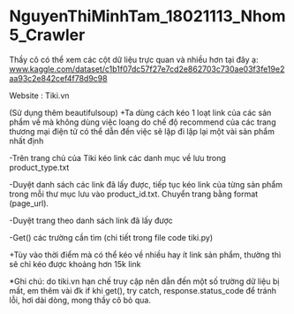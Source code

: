 # NguyenThiMinhTam_18021113_Nhom5_Crawler
Thầy cô có thể xem các cột dữ liệu trực quan và nhiều hơn tại đây ạ:
www.kaggle.com/dataset/c1b1f07dc57f27e7cd2e862703c730ae03f3fe19e2aa93c2e842cef4f78d9c98

Website : Tiki.vn

(Sử dụng thêm beautifulsoup)
+Ta dùng cách kéo 1 loạt link của các sản phẩm về mà không dùng việc loang do chế độ recommend của các trang thương mại điện tử có thể dẫn đến việc sẽ lặp đi lặp lại một vài sản phẩm nhất định

-Trên trang chủ của Tiki kéo link các danh mục về lưu trong product_type.txt

-Duyệt danh sách các link đã lấy được, tiếp tục kéo link của từng sản phẩm trong mỗi thư mục lưu vào product_id.txt. Chuyển trang bằng format (page_url).

-Duyệt trang theo danh sách link đã lấy được

-Get() các trường cần tìm (chi tiết trong file code tiki.py)

+Tùy vào thời điểm mà có thể kéo về nhiều hay ít link sản phẩm, thường thì sẽ chỉ kéo được khoảng hơn 15k link

*Ghi chú: do tiki.vn hạn chế truy cập nên dẫn đến một số trường dữ liệu bị mất, em thêm vài đk if khi get(), try catch, response.status_code để tránh lỗi, hơi dài dòng, mong thầy cô bỏ qua.
